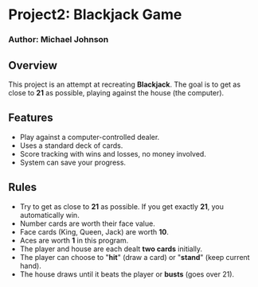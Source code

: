 # Project2: Blackjack Game
### Author: Michael Johnson
## Overview
This project is an attempt at recreating **Blackjack**. The goal is to get as close to **21** as possible, playing against the house (the computer).

## Features
- Play against a computer-controlled dealer.
- Uses a standard deck of cards.
- Score tracking with wins and losses, no money involved.
- System can save your progress.

## Rules
- Try to get as close to **21** as possible. If you get exactly **21**, you automatically win.
- Number cards are worth their face value.
- Face cards (King, Queen, Jack) are worth **10**.
- Aces are worth **1** in this program.
- The player and house are each dealt **two cards** initially.
- The player can choose to "**hit**" (draw a card) or "**stand**" (keep current hand).
- The house draws until it beats the player or **busts** (goes over 21).

